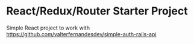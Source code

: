 # React/Redux/Router Starter Project
Simple React project to work with https://github.com/valterfernandesdev/simple-auth-rails-api

